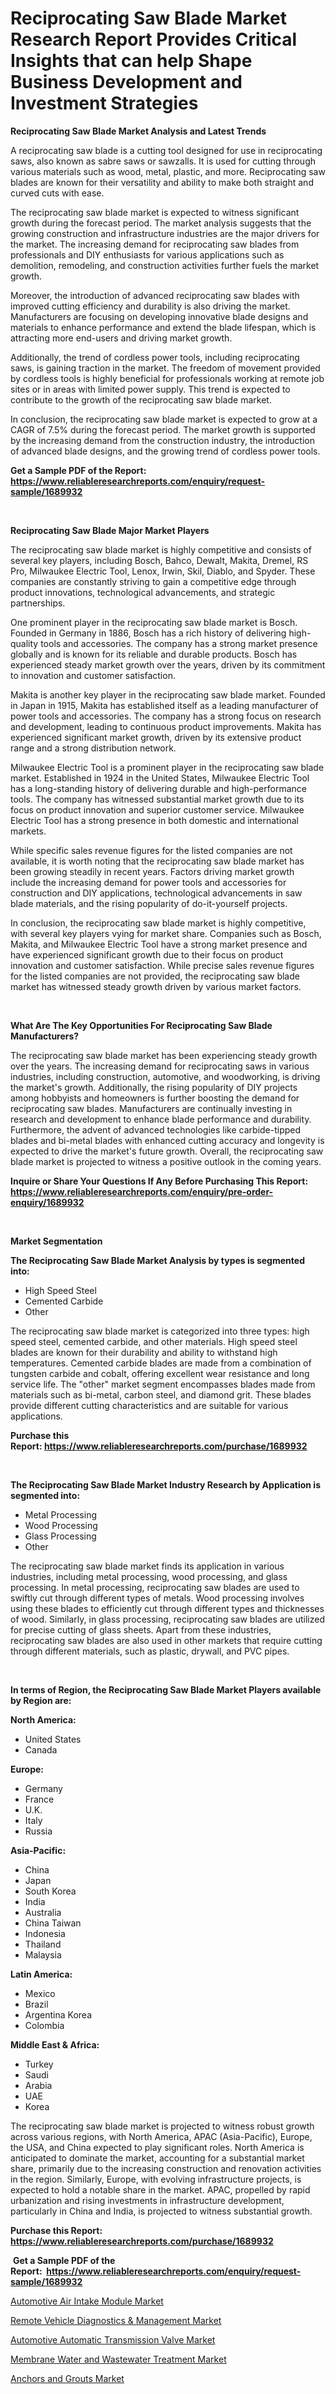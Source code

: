 <p><h1>Reciprocating Saw Blade Market Research Report Provides Critical Insights that can help Shape Business Development and Investment Strategies</h1></p><p><strong>Reciprocating Saw Blade Market Analysis and Latest Trends</strong></p>
<p><p>A reciprocating saw blade is a cutting tool designed for use in reciprocating saws, also known as sabre saws or sawzalls. It is used for cutting through various materials such as wood, metal, plastic, and more. Reciprocating saw blades are known for their versatility and ability to make both straight and curved cuts with ease.</p><p>The reciprocating saw blade market is expected to witness significant growth during the forecast period. The market analysis suggests that the growing construction and infrastructure industries are the major drivers for the market. The increasing demand for reciprocating saw blades from professionals and DIY enthusiasts for various applications such as demolition, remodeling, and construction activities further fuels the market growth.</p><p>Moreover, the introduction of advanced reciprocating saw blades with improved cutting efficiency and durability is also driving the market. Manufacturers are focusing on developing innovative blade designs and materials to enhance performance and extend the blade lifespan, which is attracting more end-users and driving market growth.</p><p>Additionally, the trend of cordless power tools, including reciprocating saws, is gaining traction in the market. The freedom of movement provided by cordless tools is highly beneficial for professionals working at remote job sites or in areas with limited power supply. This trend is expected to contribute to the growth of the reciprocating saw blade market.</p><p>In conclusion, the reciprocating saw blade market is expected to grow at a CAGR of 7.5% during the forecast period. The market growth is supported by the increasing demand from the construction industry, the introduction of advanced blade designs, and the growing trend of cordless power tools.</p></p>
<p><strong>Get a Sample PDF of the Report:&nbsp; <a href="https://www.reliableresearchreports.com/enquiry/request-sample/1689932">https://www.reliableresearchreports.com/enquiry/request-sample/1689932</a></strong></p>
<p>&nbsp;</p>
<p><strong>Reciprocating Saw Blade Major Market Players</strong></p>
<p><p>The reciprocating saw blade market is highly competitive and consists of several key players, including Bosch, Bahco, Dewalt, Makita, Dremel, RS Pro, Milwaukee Electric Tool, Lenox, Irwin, Skil, Diablo, and Spyder. These companies are constantly striving to gain a competitive edge through product innovations, technological advancements, and strategic partnerships.</p><p>One prominent player in the reciprocating saw blade market is Bosch. Founded in Germany in 1886, Bosch has a rich history of delivering high-quality tools and accessories. The company has a strong market presence globally and is known for its reliable and durable products. Bosch has experienced steady market growth over the years, driven by its commitment to innovation and customer satisfaction.</p><p>Makita is another key player in the reciprocating saw blade market. Founded in Japan in 1915, Makita has established itself as a leading manufacturer of power tools and accessories. The company has a strong focus on research and development, leading to continuous product improvements. Makita has experienced significant market growth, driven by its extensive product range and a strong distribution network.</p><p>Milwaukee Electric Tool is a prominent player in the reciprocating saw blade market. Established in 1924 in the United States, Milwaukee Electric Tool has a long-standing history of delivering durable and high-performance tools. The company has witnessed substantial market growth due to its focus on product innovation and superior customer service. Milwaukee Electric Tool has a strong presence in both domestic and international markets.</p><p>While specific sales revenue figures for the listed companies are not available, it is worth noting that the reciprocating saw blade market has been growing steadily in recent years. Factors driving market growth include the increasing demand for power tools and accessories for construction and DIY applications, technological advancements in saw blade materials, and the rising popularity of do-it-yourself projects.</p><p>In conclusion, the reciprocating saw blade market is highly competitive, with several key players vying for market share. Companies such as Bosch, Makita, and Milwaukee Electric Tool have a strong market presence and have experienced significant growth due to their focus on product innovation and customer satisfaction. While precise sales revenue figures for the listed companies are not provided, the reciprocating saw blade market has witnessed steady growth driven by various market factors.</p></p>
<p>&nbsp;</p>
<p><strong>What Are The Key Opportunities For Reciprocating Saw Blade Manufacturers?</strong></p>
<p><p>The reciprocating saw blade market has been experiencing steady growth over the years. The increasing demand for reciprocating saws in various industries, including construction, automotive, and woodworking, is driving the market's growth. Additionally, the rising popularity of DIY projects among hobbyists and homeowners is further boosting the demand for reciprocating saw blades. Manufacturers are continually investing in research and development to enhance blade performance and durability. Furthermore, the advent of advanced technologies like carbide-tipped blades and bi-metal blades with enhanced cutting accuracy and longevity is expected to drive the market's future growth. Overall, the reciprocating saw blade market is projected to witness a positive outlook in the coming years.</p></p>
<p><strong>Inquire or Share Your Questions If Any Before Purchasing This Report: <a href="https://www.reliableresearchreports.com/enquiry/pre-order-enquiry/1689932">https://www.reliableresearchreports.com/enquiry/pre-order-enquiry/1689932</a></strong></p>
<p>&nbsp;</p>
<p><strong>Market Segmentation</strong></p>
<p><strong>The Reciprocating Saw Blade Market Analysis by types is segmented into:</strong></p>
<p><ul><li>High Speed Steel</li><li>Cemented Carbide</li><li>Other</li></ul></p>
<p><p>The reciprocating saw blade market is categorized into three types: high speed steel, cemented carbide, and other materials. High speed steel blades are known for their durability and ability to withstand high temperatures. Cemented carbide blades are made from a combination of tungsten carbide and cobalt, offering excellent wear resistance and long service life. The "other" market segment encompasses blades made from materials such as bi-metal, carbon steel, and diamond grit. These blades provide different cutting characteristics and are suitable for various applications.</p></p>
<p><strong>Purchase this Report:&nbsp;<a href="https://www.reliableresearchreports.com/purchase/1689932">https://www.reliableresearchreports.com/purchase/1689932</a></strong></p>
<p>&nbsp;</p>
<p><strong>The Reciprocating Saw Blade Market Industry Research by Application is segmented into:</strong></p>
<p><ul><li>Metal Processing</li><li>Wood Processing</li><li>Glass Processing</li><li>Other</li></ul></p>
<p><p>The reciprocating saw blade market finds its application in various industries, including metal processing, wood processing, and glass processing. In metal processing, reciprocating saw blades are used to swiftly cut through different types of metals. Wood processing involves using these blades to efficiently cut through different types and thicknesses of wood. Similarly, in glass processing, reciprocating saw blades are utilized for precise cutting of glass sheets. Apart from these industries, reciprocating saw blades are also used in other markets that require cutting through different materials, such as plastic, drywall, and PVC pipes.</p></p>
<p>&nbsp;</p>
<p><strong>In terms of Region, the Reciprocating Saw Blade Market Players available by Region are:</strong></p>
<p>
    <p> <strong> North America: </strong>
        <ul>
            <li>United States</li>
            <li>Canada</li>
        </ul>
        </p> 
    <p> <strong> Europe: </strong>
        <ul>
            <li>Germany</li>
            <li>France</li>
            <li>U.K.</li>
            <li>Italy</li>
            <li>Russia</li>
        </ul>
        </p> 
    <p> <strong> Asia-Pacific: </strong>
        <ul>
            <li>China</li>
            <li>Japan</li>
            <li>South Korea</li>
            <li>India</li>
            <li>Australia</li>
            <li>China Taiwan</li>
            <li>Indonesia</li>
            <li>Thailand</li>
            <li>Malaysia</li>
        </ul>
        </p> 
    <p> <strong> Latin America: </strong>
        <ul>
            <li>Mexico</li>
            <li>Brazil</li>
            <li>Argentina Korea</li>
            <li>Colombia</li>
        </ul>
        </p> 
    <p> <strong> Middle East & Africa: </strong>
        <ul>
            <li>Turkey</li>
            <li>Saudi</li>
            <li>Arabia</li>
            <li>UAE</li>
            <li>Korea</li>
        </ul>
    </p>
    </p>
<p><p>The reciprocating saw blade market is projected to witness robust growth across various regions, with North America, APAC (Asia-Pacific), Europe, the USA, and China expected to play significant roles. North America is anticipated to dominate the market, accounting for a substantial market share, primarily due to the increasing construction and renovation activities in the region. Similarly, Europe, with evolving infrastructure projects, is expected to hold a notable share in the market. APAC, propelled by rapid urbanization and rising investments in infrastructure development, particularly in China and India, is projected to witness substantial growth.</p></p>
<p><strong>Purchase this Report: <a href="https://www.reliableresearchreports.com/purchase/1689932">https://www.reliableresearchreports.com/purchase/1689932</a></strong></p>
<p>&nbsp;<strong>Get a Sample PDF of the Report:&nbsp;&nbsp;<a href="https://www.reliableresearchreports.com/enquiry/request-sample/1689932">https://www.reliableresearchreports.com/enquiry/request-sample/1689932</a></strong></p>
<p><strong></strong></p>
<p><p><a href="https://medium.com/@jinkhatum1452/decoding-automotive-air-intake-module-market-metrics-market-share-trends-and-growth-patterns-f23ed22bfb1d">Automotive Air Intake Module Market</a></p><p><a href="https://github.com/BryceTownsendr/Market-Research-Report-List-1/blob/main/remote-vehicle-diagnostics-management-market.md">Remote Vehicle Diagnostics & Management Market</a></p><p><a href="https://medium.com/@taraktanay7654/automotive-automatic-transmission-valve-market-furnishes-information-on-market-share-market-2dee0a16d8b8">Automotive Automatic Transmission Valve Market</a></p><p><a href="https://www.linkedin.com/pulse/membrane-water-wastewater-treatment-market-research-report/">Membrane Water and Wastewater Treatment Market</a></p><p><a href="https://www.linkedin.com/pulse/anchors-grouts-market-challenges-opportunities-growth-drivers/">Anchors and Grouts Market</a></p></p>